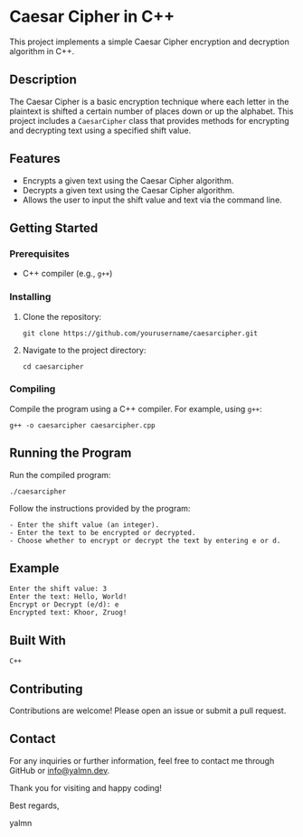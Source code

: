 # Caesar Cipher in C++

This project implements a simple Caesar Cipher encryption and decryption algorithm in C++.

## Description

The Caesar Cipher is a basic encryption technique where each letter in the plaintext is shifted a certain number of places down or up the alphabet. This project includes a `CaesarCipher` class that provides methods for encrypting and decrypting text using a specified shift value.

## Features

- Encrypts a given text using the Caesar Cipher algorithm.
- Decrypts a given text using the Caesar Cipher algorithm.
- Allows the user to input the shift value and text via the command line.

## Getting Started

### Prerequisites

- C++ compiler (e.g., `g++`)

### Installing

1. Clone the repository:
    ```
    git clone https://github.com/yourusername/caesarcipher.git
    ```
2. Navigate to the project directory:
    ```
    cd caesarcipher
    ```

### Compiling

Compile the program using a C++ compiler. For example, using `g++`:
```
g++ -o caesarcipher caesarcipher.cpp
```
## Running the Program

Run the compiled program:
```
./caesarcipher
```

Follow the instructions provided by the program:

    - Enter the shift value (an integer).
    - Enter the text to be encrypted or decrypted.
    - Choose whether to encrypt or decrypt the text by entering e or d.

## Example

```
Enter the shift value: 3
Enter the text: Hello, World!
Encrypt or Decrypt (e/d): e
Encrypted text: Khoor, Zruog!
```

## Built With

    C++

## Contributing

Contributions are welcome! Please open an issue or submit a pull request.

## Contact

For any inquiries or further information, feel free to contact me through GitHub or info@yalmn.dev.

Thank you for visiting and happy coding!

Best regards,

yalmn
